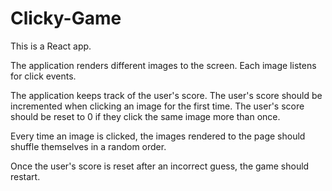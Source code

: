 # Clicky-Game

This is a React app. 

The application renders different images to the screen. Each image listens for click events.

The application keeps track of the user's score. The user's score should be incremented when clicking an image for the 
first time. The user's score should be reset to 0 if they click the same image more than once.

Every time an image is clicked, the images rendered to the page should shuffle themselves in a random order.

Once the user's score is reset after an incorrect guess, the game should restart.